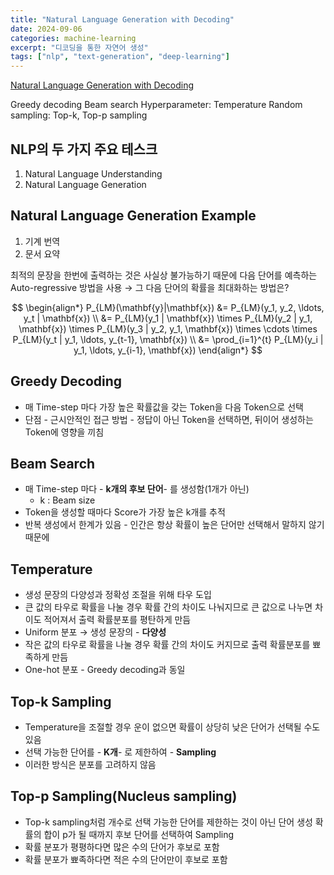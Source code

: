 ```yaml
---
title: "Natural Language Generation with Decoding"
date: 2024-09-06
categories: machine-learning
excerpt: "디코딩을 통한 자연어 생성"
tags: ["nlp", "text-generation", "deep-learning"]
---
```


[Natural Language Generation with Decoding](https://www.boostcourse.org/boostcampaitech7/lecture/1544453?isDesc=false)

Greedy decoding
Beam search
Hyperparameter: Temperature
Random sampling: Top-k, Top-p sampling

## NLP의 두 가지 주요 테스크

1. Natural Language Understanding
2. Natural Language Generation
<!-- -->

## Natural Language Generation Example

1. 기계 번역
2. 문서 요약
<!-- -->

최적의 문장을 한번에 출력하는 것은 사실상 불가능하기 때문에 다음 단어를 예측하는 Auto-regressive 방법을 사용
→ 그 다음 단어의 확률을 최대화하는 방법은?

$$
\begin{align*}
P_{LM}(\mathbf{y}|\mathbf{x}) &= P_{LM}(y_1, y_2, \ldots, y_t | \mathbf{x}) \\
&= P_{LM}(y_1 | \mathbf{x}) \times P_{LM}(y_2 | y_1, \mathbf{x}) \times P_{LM}(y_3 | y_2, y_1, \mathbf{x}) \times \cdots \times P_{LM}(y_t | y_1, \ldots, y_{t-1}, \mathbf{x}) \\
&= \prod_{i=1}^{t} P_{LM}(y_i | y_1, \ldots, y_{i-1}, \mathbf{x})
\end{align*}
$$

## Greedy Decoding

- 매 Time-step 마다 가장 높은 확률값을 갖는 Token을 다음 Token으로 선택
- 단점 - 근시안적인 접근 방법 - 정답이 아닌 Token을 선택하면, 뒤이어 생성하는 Token에 영향을 끼침
<!-- -->

## Beam Search

- 매 Time-step 마다 - **k개의 후보 단어**- 를 생성함(1개가 아닌)
  - k : Beam size
- Token을 생성할 때마다 Score가 가장 높은 k개를 추적
- 반복 생성에서 한계가 있음 - 인간은 항상 확률이 높은 단어만 선택해서 말하지 않기 때문에
<!-- -->

## Temperature

- 생성 문장의 다양성과 정확성 조절을 위해 타우 도입
- 큰 값의 타우로 확률을 나눌 경우 확률 간의 차이도 나눠지므로 큰 값으로 나누면 차이도 적어져서 출력 확률분포를 평탄하게 만듬
- Uniform 분포 → 생성 문장의 - **다양성**
- 작은 값의 타우로 확률을 나눌 경우 확률 간의 차이도 커지므로 출력 확률분포를 뾰족하게 만듬
- One-hot 분포 - Greedy decoding과 동일
<!-- -->

## Top-k Sampling

- Temperature을 조절할 경우 운이 없으면 확률이 상당히 낮은 단어가 선택될 수도 있음
- 선택 가능한 단어를 - **K개**- 로 제한하여 - **Sampling**
- 이러한 방식은 분포를 고려하지 않음

<!-- -->

## Top-p Sampling(Nucleus sampling)

- Top-k sampling처럼 개수로 선택 가능한 단어를 제한하는 것이 아닌 단어 생성 확률의 합이 p가 될 때까지 후보 단어를 선택하여 Sampling
- 확률 분포가 평평하다면 많은 수의 단어가 후보로 포함
- 확률 분포가 뾰족하다면 적은 수의 단어만이 후보로 포함
<!-- -->
